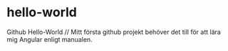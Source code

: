 # hello-world
Github Hello-World
// Mitt första github projekt behöver det till för att lära mig Angular enligt manualen.
